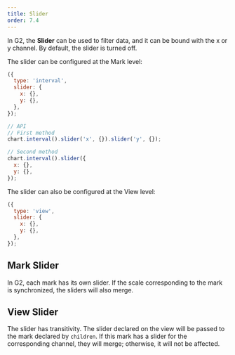 ```yaml
---
title: Slider
order: 7.4
---
```


In G2, the **Slider** can be used to filter data, and it can be bound with the x or y channel. By default, the slider is turned off.

The slider can be configured at the Mark level:


```js
({
  type: 'interval',
  slider: {
    x: {},
    y: {},
  },
});
```

```js
// API
// First method
chart.interval().slider('x', {}).slider('y', {});

// Second method
chart.interval().slider({
  x: {},
  y: {},
});
```

The slider can also be configured at the View level:

```js
({
  type: 'view',
  slider: {
    x: {},
    y: {},
  },
});
```

## Mark Slider

In G2, each mark has its own slider. If the scale corresponding to the mark is synchronized, the sliders will also merge.

## View Slider

The slider has transitivity. The slider declared on the view will be passed to the mark declared by `children`. If this mark has a slider for the corresponding channel, they will merge; otherwise, it will not be affected.